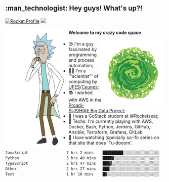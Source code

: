 
<h2> :man_technologist: Hey guys! What's up?!</h2>
                                                                         
[![Rocket Profile](https://img.shields.io/static/v1?label=Rocketseat&message=Profile&colorA=purple&color=black&logo=Rocket&logoColor=white)](https://app.rocketseat.com.br/me/elyabe)
<a href="https://www.linkedin.com/in/elyabe/"><img src="https://img.shields.io/badge/LinkedIn-informational?logo=linkedin"/></a>

<img align='left' src="https://raw.githubusercontent.com/Elyabe/Elyabe/master/images/rick-dancing.gif" width='200'>

                       
#### Welcome to my crazy code space 
<img align='right' src="https://raw.githubusercontent.com/Elyabe/elyabe/master/images/portal-3.gif" width='200'>

- :heart_eyes: I'm a guy fascinated by programming and process automation; 
- :office_worker: I'm a '"scientist"' of computing by [UFES](http://ufes.br)/[Ceunes](http://ceunes.ufes.br);
- :books: I worked with AWS in the [Proadi-SUS/HIAE Big Data Project](https://www.einstein.br/responsabilidade-social/atuacao-com-o-ministerio-da-saude/proadi-sus);
- :rocket: I was a GoStack student at @Rocketseat;
- :green_heart: Techs: I'm currently playing with AWS, Docker, Bash, Python, Jenkins, GitHub, Ansible, Terraform, Grafana, GitLab
- :movie_camera: I love watching (specially sci-fi) series on that site that does 'Tu-dooom'.

<!--START_SECTION:waka-->

```txt
JavaScript                 7 hrs 2 mins    █████████░░░░░░░░░░░░░░░░   35.82 %
Python                     3 hrs 40 mins   ████▓░░░░░░░░░░░░░░░░░░░░   18.75 %
TypeScript                 2 hrs 47 mins   ███▓░░░░░░░░░░░░░░░░░░░░░   14.19 %
Other                      2 hrs 27 mins   ███░░░░░░░░░░░░░░░░░░░░░░   12.48 %
Text                       1 hr 16 mins    █▓░░░░░░░░░░░░░░░░░░░░░░░   06.53 %
```

<!--END_SECTION:waka-->
